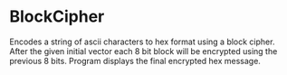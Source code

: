 # BlockCipher
Encodes a string of ascii characters to hex format using a block cipher.
After the given initial vector each 8 bit block will be encrypted using the previous 8 bits.
Program displays the final encrypted hex message.
